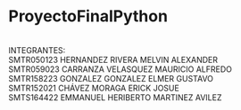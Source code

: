 
# ProyectoFinalPython
<br>
INTEGRANTES:
<br>
SMTR050123 HERNANDEZ RIVERA MELVIN ALEXANDER 
<br>
SMTR059023 CARRANZA VELASQUEZ MAURICIO ALFREDO 
<br>
SMTR158223 GONZALEZ GONZALEZ ELMER GUSTAVO
<br>
SMTR152021 CHÁVEZ MORAGA ERICK JOSUE 
<br>
SMTS164422 EMMANUEL HERIBERTO MARTINEZ AVILEZ
<br>
